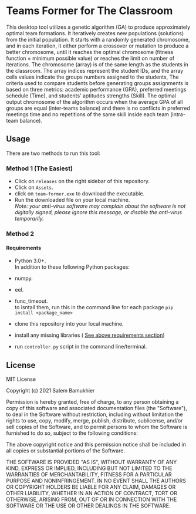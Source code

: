 # Teams Former for  The Classroom
This desktop tool utilizes a genetic algorithm (GA) to produce approximately optimal team formations. It iteratively creates new populations (solutions) from the initial population. It starts with a randomly generated chromosome, and in each iteration, it either perform a crossover or mutation to produce a better chromosome, until it reaches the optimal chromosome (fitness function = minimum possible value) or reaches the limit on number of iterations. The chromosome (array) is of the same length as the students in the classroom. The array indices represent the student IDs, and the array cells values indicate the groups numbers assigned to the students, The criteria used to compare students before generating groups assignments is based on three metrics: academic performance (GPA), preferred meetings schedule (Time), and students’ aptitudes strengths (Skill). The optimal output chromosome of the algorithm occurs when the average GPA of all groups are equal (inter-teams balance) and there is no conflicts in preferred meetings time and no repetitions of the same skill inside each team (intra-team balance).


## Usage

There are two methods to run this tool:

### Method 1 (The Easiest)
* Click on `releases` on the right sidebar of this repository.
* Click on `Assets`.
* click on `team-former.exe` to download the executable.
* Run the downloaded file on your local machine.\
*Note: your anti-virus software may complain about the software is not digitally signed, please ignore this message, or disable the anti-virus temporarily.*

### Method 2
#### Requirements
* Python 3.0+.\
In addition to these following Python packages:
* numpy.
* eel.
* func_timeout.\
to isntall them, run this in the command line for each package `pip install <package_name>`

* clone this repository into your local machine.
* install any missing libraries ( [See above requirements section](####-Requirements))
* run `controller.py` script in the command line/terminal.

## License
MIT License

Copyright (c) 2021 Salem Bamukhier

Permission is hereby granted, free of charge, to any person obtaining a copy
of this software and associated documentation files (the "Software"), to deal
in the Software without restriction, including without limitation the rights
to use, copy, modify, merge, publish, distribute, sublicense, and/or sell
copies of the Software, and to permit persons to whom the Software is
furnished to do so, subject to the following conditions:

The above copyright notice and this permission notice shall be included in all
copies or substantial portions of the Software.

THE SOFTWARE IS PROVIDED "AS IS", WITHOUT WARRANTY OF ANY KIND, EXPRESS OR
IMPLIED, INCLUDING BUT NOT LIMITED TO THE WARRANTIES OF MERCHANTABILITY,
FITNESS FOR A PARTICULAR PURPOSE AND NONINFRINGEMENT. IN NO EVENT SHALL THE
AUTHORS OR COPYRIGHT HOLDERS BE LIABLE FOR ANY CLAIM, DAMAGES OR OTHER
LIABILITY, WHETHER IN AN ACTION OF CONTRACT, TORT OR OTHERWISE, ARISING FROM,
OUT OF OR IN CONNECTION WITH THE SOFTWARE OR THE USE OR OTHER DEALINGS IN THE
SOFTWARE.

